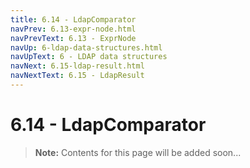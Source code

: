 ```yaml
---
title: 6.14 - LdapComparator
navPrev: 6.13-expr-node.html
navPrevText: 6.13 - ExprNode
navUp: 6-ldap-data-structures.html
navUpText: 6 - LDAP data structures
navNext: 6.15-ldap-result.html
navNextText: 6.15 - LdapResult
---
```


# 6.14 - LdapComparator

>**Note:** Contents for this page will be added soon...
